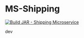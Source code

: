# MS-Shipping

[![Build JAR - Shipping Microservice](https://github.com/Obligatorio-Devops-Danya-Hernan/MS-Shipping/actions/workflows/maven.yml/badge.svg?branch=master)](https://github.com/Obligatorio-Devops-Danya-Hernan/MS-Shipping/actions/workflows/maven.yml)

dev
